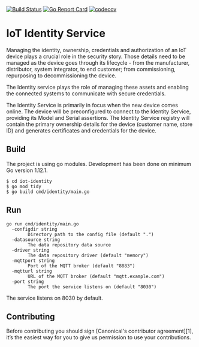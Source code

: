 [![Build Status][travis-image]][travis-url]
[![Go Report Card][goreportcard-image]][goreportcard-url]
[![codecov][codecov-image]][codecov-url]
# IoT Identity Service

Managing the identity, ownership, credentials and authorization of an IoT device plays a crucial role in the security story. Those details need to be managed as the device goes through its lifecycle - from the manufacturer, distributor, system integrator, to end customer; from commissioning, repurposing to decommissioning the device.

The Identity service plays the role of managing these assets and enabling the connected systems to communicate with secure credentials.

The Identity Service is primarily in focus when the new device comes online. The device will be preconfigured to connect to the Identity Service, providing its Model and Serial assertions. The Identity Service registry will contain the primary ownership details for the device (customer name, store ID) and generates certificates and credentials for the device.

## Build
The project is using go modules.
Development has been done on minimum Go version 1.12.1.

```
$ cd iot-identity
$ go mod tidy
$ go build cmd/identity/main.go
```

## Run
```
go run cmd/identity/main.go
  -configdir string
        Directory path to the config file (default ".")
  -datasource string
        The data repository data source
  -driver string
        The data repository driver (default "memory")
  -mqttport string
        Port of the MQTT broker (default "8883")
  -mqtturl string
        URL of the MQTT broker (default "mqtt.example.com")
  -port string
        The port the service listens on (default "8030")
```

The service listens on 8030 by default.

## Contributing
Before contributing you should sign [Canonical's contributor agreement][1],
it’s the easiest way for you to give us permission to use your contributions.

[travis-image]: https://travis-ci.org/canonical/iot-identity.svg?branch=master
[travis-url]: https://travis-ci.org/canonical/iot-identity
[goreportcard-image]: https://goreportcard.com/badge/github.com/canonical/iot-identity
[goreportcard-url]: https://goreportcard.com/report/github.com/canonical/iot-identity
[codecov-url]: https://codecov.io/gh/canonical/iot-identity
[codecov-image]: https://codecov.io/gh/canonical/iot-identity/branch/master/graph/badge.svg
